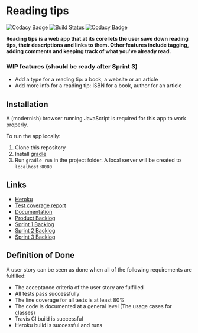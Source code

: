 # Reading tips

[![Codacy Badge](https://api.codacy.com/project/badge/Grade/47e9c44c64954e628fa54e620912e9eb)](https://www.codacy.com/app/Koppari/ohtu-lukuvinkit?utm_source=github.com&amp;utm_medium=referral&amp;utm_content=luupanu/ohtu-lukuvinkit&amp;utm_campaign=Badge_Grade)
[![Build Status](https://travis-ci.org/luupanu/ohtu-lukuvinkit.svg?branch=master)](https://travis-ci.org/luupanu/ohtu-lukuvinkit)
[![Codacy Badge](https://api.codacy.com/project/badge/Coverage/47e9c44c64954e628fa54e620912e9eb)](https://www.codacy.com/app/Koppari/ohtu-lukuvinkit?utm_source=github.com&amp;utm_medium=referral&amp;utm_content=luupanu/ohtu-lukuvinkit&amp;utm_campaign=Badge_Grade)

**Reading tips is a web app that at its core lets the user save down reading tips, their descriptions and links to them. Other features include tagging, adding comments and keeping track of what you've already read.**

### WIP features (should be ready after Sprint 3)
* Add a type for a reading tip: a book, a website or an article
* Add more info for a reading tip: ISBN for a book, author for an article

## Installation

A (modernish) browser running JavaScript is required for this app to work properly.

To run the app locally:

1. Clone this repository
2. Install [gradle](https://gradle.org/)
3. Run `gradle run` in the project folder. A local server will be created to `localhost:8080`

## Links

* [Heroku](https://lukuvinkit.herokuapp.com/)
* [Test coverage report](https://app.codacy.com/app/Koppari/ohtu-lukuvinkit/files)
* [Documentation](https://docs.google.com/document/d/1O4CmI0dEY2C_Ug7-gUTDmSD48oMHeIVG8lrNBHUmthI)
* [Product Backlog](https://docs.google.com/spreadsheets/d/10v1C_SqCL5R2vVQS019tSk6TDwTYgx2USbZ7cdNQoRU)
* [Sprint 1 Backlog](https://docs.google.com/spreadsheets/d/10v1C_SqCL5R2vVQS019tSk6TDwTYgx2USbZ7cdNQoRU/edit#gid=0)
* [Sprint 2 Backlog](https://docs.google.com/spreadsheets/d/10v1C_SqCL5R2vVQS019tSk6TDwTYgx2USbZ7cdNQoRU/edit#gid=1294251749)
* [Sprint 3 Backlog](https://docs.google.com/spreadsheets/d/10v1C_SqCL5R2vVQS019tSk6TDwTYgx2USbZ7cdNQoRU/edit#gid=774886918)


## Definition of Done

A user story can be seen as done when all of the following requirements are fulfilled:

* The acceptance criteria of the user story are fulfilled
* All tests pass successfully
* The line coverage for all tests is at least 80%
* The code is documented at a general level (The usage cases for classes)
* Travis CI build is successful
* Heroku build is successful and runs
